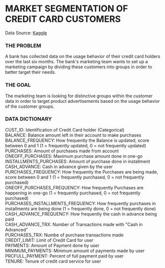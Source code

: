 # MARKET SEGMENTATION OF CREDIT CARD CUSTOMERS
Data Source: [Kaggle](https://www.kaggle.com/arjunbhasin2013/ccdata)
### THE PROBLEM
A bank has collected data on the usage behavior of their credit card holders over the last six months. The bank's marketing team wants to set up a marketing campaign by dividing these customers into groups in order to better target their needs. 
### THE GOAL
The marketing team is looking for distinctive groups within the customer data in order to target product advertisements based on the usage behavior of the customer groups.
### DATA DICTIONARY
CUST_ID: Identification of Credit Card holder (Categorical)<br />
BALANCE: Balance amount left in their account to make purchases<br />
BALANCE_FREQUENCY: How frequently the Balance is updated, score between 0 and 1 (1 = frequently updated, 0 = not frequently updated)<br />
PURCHASES: Amount of purchases made from account<br />
ONEOFF_PURCHASES: Maximum purchase amount done in one-go<br />
INSTALLMENTS_PURCHASES: Amount of purchase done in installment<br />
CASH_ADVANCE: Cash in advance given by the user<br />
PURCHASES_FREQUENCY: How frequently the Purchases are being made, score between 0 and 1 (1 = frequently purchased, 0 = not frequently purchased)<br />
ONEOFF_PURCHASES_FREQUENCY: How frequently Purchases are happening in one-go (1 = frequently purchased, 0 = not frequently purchased)<br />
PURCHASES_INSTALLMENTS_FREQUENCY: How frequently purchases in installments are being done (1 = frequently done, 0 = not frequently done)<br />
CASH_ADVANCE_FREQUENCY: How frequently the cash in advance being paid<br />
CASH_ADVANCE_TRX: Number of Transactions made with "Cash in Advanced"<br />
PURCHASES_TRX: Numbe of purchase transactions made<br />
CREDIT_LIMIT: Limit of Credit Card for user<br />
PAYMENTS: Amount of Payment done by user<br />
MINIMUM_PAYMENTS: Minimum amount of payments made by user<br />
PRCFULL_PAYMENT: Percent of full payment paid by user<br />
TENURE: Tenure of credit card service for user<br />

